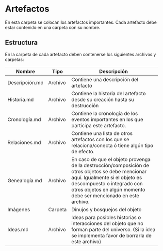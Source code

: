 # Artefactos

En esta carpeta se colocan los artefactos importantes. Cada artefacto debe estar contenido en una carpeta con su nombre.



## Estructura

En la carpeta de cada artefacto deben contenerse los siguientes archivos y carpetas:



| Nombre         | Tipo    | Descripción                                                  |
| -------------- | ------- | ------------------------------------------------------------ |
| Descripción.md | Archivo | Contiene una descripción del artefacto                       |
| Historia.md    | Archivo | Contiene la historia del artefacto desde su creación hasta su destrucción |
| Cronología.md  | Archivo | Contiene la cronología de los eventos importantes en los que participa este artefacto. |
| Relaciones.md  | Archivo | Contiene una lista de otros artefactos con los que se relaciona/conecta ó tiene algún tipo de efecto. |
| Genealogía.md  | Archivo | En caso de que el objeto provenga de la destrucción/composición de otros objetos se debe mencionar aquí. Igualmente si el objeto es descompuesto o integrado con otros objetos en algún momento debe ser mencionado en este archivo. |
| Imágenes       | Carpeta | Dinujos y bosquejos del objeto                               |
| Ideas.md       | Archivo | Ideas para posibles historias o interacciones del objeto que no forman parte del universo. (Si la idea se implementa favor de borrarla de este archivo) |

